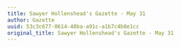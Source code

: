 ```yaml
---
title: Sawyer Hollenshead's Gazette - May 31
author: Gazette
uuid: 53c3c677-0614-40ba-a91c-a1b7c4b0e1cc
original_title: Sawyer Hollenshead's Gazette - May 31
---
```


